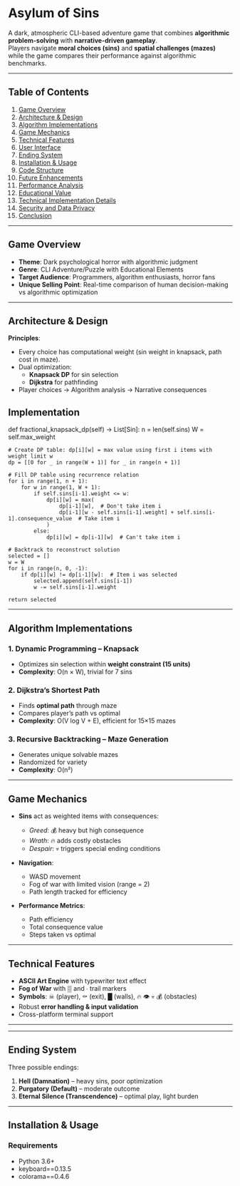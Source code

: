 # Asylum of Sins

A dark, atmospheric CLI-based adventure game that combines **algorithmic problem-solving** with **narrative-driven gameplay**.  
Players navigate **moral choices (sins)** and **spatial challenges (mazes)** while the game compares their performance against algorithmic benchmarks.

---

## Table of Contents
1. [Game Overview](#game-overview)  
2. [Architecture & Design](#architecture--design)  
3. [Algorithm Implementations](#algorithm-implementations)  
4. [Game Mechanics](#game-mechanics)  
5. [Technical Features](#technical-features)  
6. [User Interface](#user-interface)  
7. [Ending System](#ending-system)  
8. [Installation & Usage](#installation--usage)  
9. [Code Structure](#code-structure)  
10. [Future Enhancements](#future-enhancements)  
11. [Performance Analysis](#performance-analysis)  
12. [Educational Value](#educational-value)  
13. [Technical Implementation Details](#technical-implementation-details)  
14. [Security and Data Privacy](#security-and-data-privacy)  
15. [Conclusion](#conclusion)  

---

## Game Overview

- **Theme**: Dark psychological horror with algorithmic judgment  
- **Genre**: CLI Adventure/Puzzle with Educational Elements  
- **Target Audience**: Programmers, algorithm enthusiasts, horror fans  
- **Unique Selling Point**: Real-time comparison of human decision-making vs algorithmic optimization  

---

## Architecture & Design

**Principles**:  
- Every choice has computational weight (sin weight in knapsack, path cost in maze).  
- Dual optimization:  
  - **Knapsack DP** for sin selection  
  - **Dijkstra** for pathfinding  
- Player choices → Algorithm analysis → Narrative consequences  

## Implementation

def fractional_knapsack_dp(self) -> List[Sin]:
    n = len(self.sins)
    W = self.max_weight
    
    # Create DP table: dp[i][w] = max value using first i items with weight limit w
    dp = [[0 for _ in range(W + 1)] for _ in range(n + 1)]
    
    # Fill DP table using recurrence relation
    for i in range(1, n + 1):
        for w in range(1, W + 1):
            if self.sins[i-1].weight <= w:
                dp[i][w] = max(
                    dp[i-1][w],  # Don't take item i
                    dp[i-1][w - self.sins[i-1].weight] + self.sins[i-1].consequence_value  # Take item i
                )
            else:
                dp[i][w] = dp[i-1][w]  # Can't take item i
    
    # Backtrack to reconstruct solution
    selected = []
    w = W
    for i in range(n, 0, -1):
        if dp[i][w] != dp[i-1][w]:  # Item i was selected
            selected.append(self.sins[i-1])
            w -= self.sins[i-1].weight
    
    return selected


---

## Algorithm Implementations

### 1. Dynamic Programming – Knapsack
- Optimizes sin selection within **weight constraint (15 units)**  
- **Complexity**: O(n × W), trivial for 7 sins  

### 2. Dijkstra’s Shortest Path
- Finds **optimal path** through maze  
- Compares player’s path vs optimal  
- **Complexity**: O(V log V + E), efficient for 15×15 mazes  

### 3. Recursive Backtracking – Maze Generation
- Generates unique solvable mazes  
- Randomized for variety  
- **Complexity**: O(n²)  

---

## Game Mechanics

- **Sins** act as weighted items with consequences:
  - *Greed*: 💰 heavy but high consequence  
  - *Wrath*: 🔥 adds costly obstacles  
  - *Despair*: 💀 triggers special ending conditions  

- **Navigation**:  
  - WASD movement  
  - Fog of war with limited vision (range = 2)  
  - Path length tracked for efficiency  

- **Performance Metrics**:  
  - Path efficiency  
  - Total consequence value  
  - Steps taken vs optimal  

---

## Technical Features

- **ASCII Art Engine** with typewriter text effect  
- **Fog of War** with ▒ and ∙ trail markers  
- **Symbols**: ☠ (player), ⚰ (exit), █ (walls), 🔥 👁 💀 💰 (obstacles)  
- Robust **error handling & input validation**  
- Cross-platform terminal support  

---

---

## Ending System

Three possible endings:  

1. **Hell (Damnation)** – heavy sins, poor optimization  
2. **Purgatory (Default)** – moderate outcome  
3. **Eternal Silence (Transcendence)** – optimal play, light burden  

---

## Installation & Usage

### Requirements
- Python 3.6+  
- keyboard==0.13.5
- colorama==0.4.6

